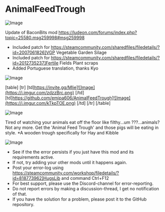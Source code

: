 # AnimalFeedTrough

![Image](https://i.imgur.com/WAEzk68.png)

Update of BaconBits mod
https://ludeon.com/forums/index.php?topic=25580.msg259998#msg259998
	
- Included patch for https://steamcommunity.com/sharedfiles/filedetails/?id=2007061826]VGP Vegetable Garden Silage
- Included patch for https://steamcommunity.com/sharedfiles/filedetails/?id=2012735237]Fertile Fields Plant scraps
- Added Portuguese translation, thanks Kyo

![Image](https://i.imgur.com/7Gzt3Rg.png)


[table]
	[tr]
		[td]https://invite.gg/Mlie]![Image](https://i.imgur.com/zdzzBrc.png)
[/td]
		[td]https://github.com/emipa606/AnimalFeedTrough]![Image](https://i.imgur.com/kTkpTOE.png)
[/td]
	[/tr]
[/table]
	
![Image](https://i.imgur.com/NOW7jU1.png)


Tired of watching your animals eat off the floor like filthy...um ???...animals?
Not any more. Get the 'Animal Feed Trough' and those pigs will be eating in style.
*A wooden trough specifically for Hay and Kibble


![Image](https://i.imgur.com/Rs6T6cr.png)



-  See if the the error persists if you just have this mod and its requirements active.
-  If not, try adding your other mods until it happens again.
-  Post your error-log using https://steamcommunity.com/workshop/filedetails/?id=818773962]HugsLib and command Ctrl+F12
-  For best support, please use the Discord-channel for error-reporting.
-  Do not report errors by making a discussion-thread, I get no notification of that.
-  If you have the solution for a problem, please post it to the GitHub repository.





